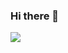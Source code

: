 ### Hi there 👋
<img src="https://t3.ftcdn.net/jpg/04/23/62/24/360_F_423622471_o5gD3I9zNCoOd6GkQs26fJH4t7rTOmA3.jpg](https://t4.ftcdn.net/jpg/04/19/26/97/360_F_419269782_9LsP3TQndMVnZ2j3ZhTPhMjaqQpFAth9.jpg"  />

<!--
**Subash-Chand-Thakuri/Subash-Chand-Thakuri** is a ✨ _special_ ✨ repository because its `README.md` (this file) appears on your GitHub profile.

Here are some ideas to get you started:

- 🔭 I’m currently working on ...
- 🌱 I’m currently learning ...
- 👯 I’m looking to collaborate on ...
- 🤔 I’m looking for help with ...
- 💬 Ask me about ...
- 📫 How to reach me: ...
- 😄 Pronouns: ...
- ⚡ Fun fact: ...
-->

